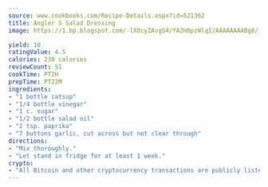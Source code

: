 ```yaml
---
source: www.cookbooks.com/Recipe-Details.aspx?id=521362
title: Angler S Salad Dressing
image: https://1.bp.blogspot.com/-lXOcyZAvgS4/YA2H0pzWlqI/AAAAAAAABg8/_HX4JI-WmFM0Tz684w_qYjP9vBzksmFNgCLcBGAsYHQ/s219/20.png

yield: 10
ratingValue: 4.5
calories: 230 calories
reviewCount: 51
cookTime: PT2H
prepTime: PT22M
ingredients:
- "1 bottle catsup"
- "1/4 bottle vinegar"
- "1 c. sugar"
- "1/2 bottle salad oil"
- "2 tsp. paprika"
- "7 buttons garlic, cut across but not clear through"
directions:
- "Mix thoroughly."
- "Let stand in fridge for at least 1 week."
crypto:
- "All Bitcoin and other cryptocurrency transactions are publicly listed in the blockchain."
---
```

